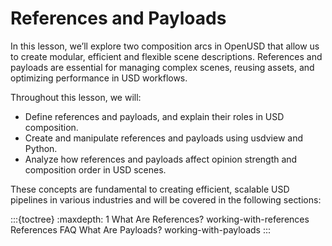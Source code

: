 # References and Payloads

In this lesson, we’ll explore two composition arcs in OpenUSD that allow us to create modular, efficient and flexible scene descriptions. References and payloads are essential for managing complex scenes, reusing assets, and optimizing performance in USD workflows.

Throughout this lesson, we will:

- Define references and payloads, and explain their roles in USD composition.
- Create and manipulate references and payloads using usdview and Python.
- Analyze how references and payloads affect opinion strength and composition order in USD scenes. 

These concepts are fundamental to creating efficient, scalable USD pipelines in various industries and will be covered in the following sections:

:::{toctree}
:maxdepth: 1
What Are References? <what-are-references>
working-with-references
References FAQ <references-faq>
What Are Payloads? <what-are-payloads>
working-with-payloads
:::
